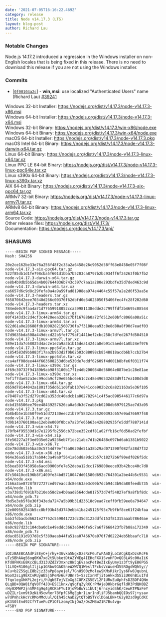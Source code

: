 ```yaml
---
date: '2021-07-05T16:16:22.469Z'
category: release
title: Node v14.17.3 (LTS)
layout: blog-post
author: Richard Lau
---
```


### Notable Changes

Node.js 14.17.2 introduced a regression in the Windows installer on
non-English locales that is being fixed in this release. There is no
need to download this release if you are not using the Windows
installer.

### Commits

- [[`0f00104a2c`](https://github.com/nodejs/node/commit/0f00104a2c)] - **win,msi**: use localized "Authenticated Users" name (Richard Lau) [#39241](https://github.com/nodejs/node/pull/39241)

Windows 32-bit Installer: https://nodejs.org/dist/v14.17.3/node-v14.17.3-x86.msi \
Windows 64-bit Installer: https://nodejs.org/dist/v14.17.3/node-v14.17.3-x64.msi \
Windows 32-bit Binary: https://nodejs.org/dist/v14.17.3/win-x86/node.exe \
Windows 64-bit Binary: https://nodejs.org/dist/v14.17.3/win-x64/node.exe \
macOS 64-bit Installer: https://nodejs.org/dist/v14.17.3/node-v14.17.3.pkg \
macOS Intel 64-bit Binary: https://nodejs.org/dist/v14.17.3/node-v14.17.3-darwin-x64.tar.gz \
Linux 64-bit Binary: https://nodejs.org/dist/v14.17.3/node-v14.17.3-linux-x64.tar.xz \
Linux PPC LE 64-bit Binary: https://nodejs.org/dist/v14.17.3/node-v14.17.3-linux-ppc64le.tar.xz \
Linux s390x 64-bit Binary: https://nodejs.org/dist/v14.17.3/node-v14.17.3-linux-s390x.tar.xz \
AIX 64-bit Binary: https://nodejs.org/dist/v14.17.3/node-v14.17.3-aix-ppc64.tar.gz \
ARMv7 32-bit Binary: https://nodejs.org/dist/v14.17.3/node-v14.17.3-linux-armv7l.tar.xz \
ARMv8 64-bit Binary: https://nodejs.org/dist/v14.17.3/node-v14.17.3-linux-arm64.tar.xz \
Source Code: https://nodejs.org/dist/v14.17.3/node-v14.17.3.tar.gz \
Other release files: https://nodejs.org/dist/v14.17.3/ \
Documentation: https://nodejs.org/docs/v14.17.3/api/

### SHASUMS

```
-----BEGIN PGP SIGNED MESSAGE-----
Hash: SHA256

20e2ce162be33e76a256f48f2c33a2a6458e26c9052d58ff63e8458e05f7f08f  node-v14.17.3-aix-ppc64.tar.gz
522f85db1d1fe798cba5f601d1bba7b5203ca8797b2bc934ff6f24263f0b7fb2  node-v14.17.3-darwin-x64.tar.gz
ce8b4b9db5b65da4b007644036b743c397c7aa1a280e293bdfe35d7ded463c9d  node-v14.17.3-darwin-x64.tar.xz
ca6657d6c9d8c29fefa0a4a9a59fad81908ea974e4404c55f57a2e2d6f53aa5e  node-v14.17.3-headers.tar.gz
f658706d2eee70340d266c00376f62dbfd0e34023050f5406fec4fc28f202d60  node-v14.17.3-headers.tar.xz
784ede0c9faa4a71d77659918052cca39981138edde2c799ffdf2b4695c08544  node-v14.17.3-linux-arm64.tar.gz
80f4143d3c2d4cf3c4420eea3202c7bf16788b0a72fd512e60bfc8066a08a51c  node-v14.17.3-linux-arm64.tar.xz
922d61a0e28688fdb10082821560730fa7f3188eea93c8e8d88a8f90d7eadf03  node-v14.17.3-linux-armv7l.tar.gz
57d9635bda508a449dccd22b5fef779af1441bef2cbc258c7dfed267fd504510  node-v14.17.3-linux-armv7l.tar.xz
589e11da7c68025d4ac2e1e2a9a3b1b16dea1424ca8eb91c5aede1a0b24ef976  node-v14.17.3-linux-ppc64le.tar.gz
c1854583d9bb883f17aa2b953d2f0b62b03d88098cb8548818acdb6b7ccb27b4  node-v14.17.3-linux-ppc64le.tar.xz
cca4aff08dee444f663608253d6be530de7eddf62609f4d001b8bfe6f0311f74  node-v14.17.3-linux-s390x.tar.gz
4f69c30732f94189b9ab98f3100b17f1e4db2000848d56064e887be1c28e81ae  node-v14.17.3-linux-s390x.tar.xz
7ef1f7dae52a3ec99cda9cf29e655bc6e61c2c48e496532d83d9f17ea108d5d8  node-v14.17.3-linux-x64.tar.gz
d659d78144042a1801f35dd611d0fab137e841cde902b2c6a821163a5e36f105  node-v14.17.3-linux-x64.tar.xz
e78487a3f52d279cd62a353dc40adcb1a802782941c4f5ac8985446177c6d97a  node-v14.17.3.pkg
dcbd156506ee79ee48439257626ca0a6db3d7eab8cb0208db6979125ae7d3a95  node-v14.17.3.tar.gz
4b8b4b5e1b360f9e51dd72130eec21b79f5832ca55200393c657e9ad76697f48  node-v14.17.3.tar.xz
7d9b143760100ae12eb8e000f0bce7a23fe65b63e428802935fe5ddf7887141d  node-v14.17.3-win-x64.7z
170fb4f95539d1d7e1295fb2556cb72bee352cdf81a02ffb16cf6d50ad2fefbf  node-v14.17.3-win-x64.zip
3fe56227a2f3ed935e62a9236eb7f1cc21abc7d1b26488c697bd6ab1381b9022  node-v14.17.3-win-x86.7z
d3e78dd602e5ba30c5754d79ef75a8620de51a38b29ad071390f082fa38d7f32  node-v14.17.3-win-x86.zip
964e36aa518b17ab04c3a49a0f5641a6bd8a9dc2b57c18272b6f90edf026f5dc  node-v14.17.3-x64.msi
b5bea503f45058a6acd0900bfe7e52deba12dcc1769808eece93b42bce40c7d8  node-v14.17.3-x86.msi
87c50410cd196b8f1409fe34bd5710047dd01580d692c764301a2be44b5c9531  win-x64/node.exe
2166a3ae8728f872727ced97eaccdc8e463ae3c00b7dcb94c3b9da80feedb735  win-x64/node.lib
c3a738d1f691b7b210eb58d2e4b0aad8564dde817573d74f54827ef9a8fbf8dc  win-x64/node_pdb.7z
fbd5e3eb5f8e30f343eda7247a5b99b31d23618d9ead7ceff0fb59ee0a794647  win-x64/node_pdb.zip
12e009502543b5cc8bf93b45d3749ebb41ba245125f95c7b9fbf8ce61f24bfaa  win-x86/node.exe
bab3fdbacbd6621e27762c559041723dc35d3122ddfd153f81315aaab78646ae  win-x86/node.lib
8a0c927d23c104dba0d1e49eddc3663e5940fe5c7a6f7668423fb7b88a172349  win-x86/node_pdb.7z
ddac85191d937d8c5f389aeab44fa51aa0746670a070f7d02224eb5bbaafc718  win-x86/node_pdb.zip
-----BEGIN PGP SIGNATURE-----

iQIzBAEBCAAdFiEEyC+jrhy+3Gvka5NgxDzsRcF6uTwFAmDjLoIACgkQxDzsRcF6
uTz5BhAAqS6og0KW7xd2t5UbketDtAZYWEg4IEHqFXX1SvoHFDvQO3LA9c0HaIiK
Kfd8FNKsE8KccBLd313UZdZY3mxnz8WJqEvzaxPetBeZIxEyUmy1z3ft9yE86PGS
l1LVQ+R106glIljLp1GRbu9GAKSneWXW7Q1WeslTFcksVcWueH35SROgdWQhSy//
kCu+b2Z5SgLE8b2jz33aPp8ayojel/7GnU500zMolewSKMsRikrIys6Fw8JqubnL
WooX2sLg9EXCvRUyWESjSPeNv6uFUBnr5+SzzIxnNTjitoAkkdSSiiUK6hBiu1Td
TfqolegGhKPL2ejri/hUgbSTejVZoXg3COPXZS5EV12F1URwZuUphfsDZBDF4QNm
QLqBD+OQW81fgV0Tf4JO+ESC1knx/q9gfqZyRXCrPMAjeD0kbrGqfldR3PdQK0BZ
rHy0XMWP2jnSMF4g9q4gRCKaFYuI0joWbBwYL1bUIj6rncyid4hK/CewKTPNaFeY
uDZILr1xm9tDzNiH5cwRer7BfpfC6MgEgbrILnrIndliFJ5bambQQIOs97j+ysav
w7dPmhckHcYcRMoMMcUul/QIh45cAaDZytQTbBSTYxlDGaLBN+tG2y82zd9gCdKC
pK3S0lEnd92CfYTueFuZP1OfLzcmyINjOuZ/OsZMBuZ1R7Bu4vg=
=FSBY
-----END PGP SIGNATURE-----

```
